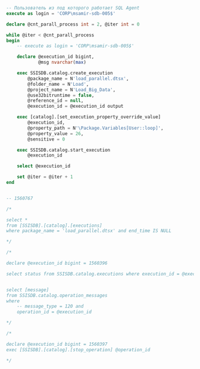 ﻿```sql
-- Пользователь из под которого работает SQL Agent
execute as login = 'CORP\msamir-sdb-005$'

declare @cnt_parall_process int = 2, @iter int = 0

while @iter < @cnt_parall_process
begin 
	-- execute as login = 'CORP\msamir-sdb-005$'

	declare @execution_id bigint,
			@msg nvarchar(max)

	exec SSISDB.catalog.create_execution
		@package_name = N'load_parallel.dtsx',
		@folder_name = N'Load',
		@project_name = N'Load_Big_Data',
		@use32bitruntime = false,
		@reference_id = null,
		@execution_id = @execution_id output

	exec [catalog].[set_execution_property_override_value]
		@execution_id,
		@property_path = N'\Package.Variables[User::loop]',
		@property_value = 26,
		@sensitive = 0

	exec SSISDB.catalog.start_execution
		@execution_id

	select @execution_id

	set @iter = @iter + 1
end


-- 1560767

/*

select *
from [SSISDB].[catalog].[executions]
where package_name = 'load_parallel.dtsx' and end_time IS NULL

*/

/*

declare @execution_id bigint = 1560396

select status from SSISDB.catalog.executions where execution_id = @execution_id


select [message]
from SSISDB.catalog.operation_messages
where
	-- message_type = 120 and
	operation_id = @execution_id

*/

/*

declare @execution_id bigint = 1560397
exec [SSISDB].[catalog].[stop_operation] @operation_id

*/
```